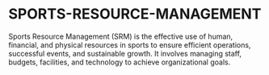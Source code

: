 # SPORTS-RESOURCE-MANAGEMENT
Sports Resource Management (SRM) is the effective use of human, financial, and physical resources in sports to ensure efficient operations, successful events, and sustainable growth. It involves managing staff, budgets, facilities, and technology to achieve organizational goals.
